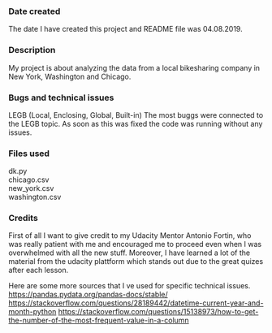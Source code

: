 ### Date created
The date I have created this project and README file was 04.08.2019.

### Description
My project is about analyzing the data from a local bikesharing company in New York, Washington and Chicago.

### Bugs and technical issues
LEGB (Local, Enclosing, Global, Built-in)
The most buggs were connected to the LEGB topic.
As soon as this was fixed the code was running without any issues.

### Files used
dk.py <br>
chicago.csv <br>
new_york.csv <br>
washington.csv <br> 

### Credits
First of all I want to give credit to my Udacity Mentor Antonio Fortin, who was really patient with me
and encouraged me to proceed even when I was overwhelmed with all the new stuff.
Moreover, I have learned a lot of the material from the udacity plattform which stands out due to
the great quizes after each lesson.

Here are some more sources that I ve used for specific technical issues.
https://pandas.pydata.org/pandas-docs/stable/
https://stackoverflow.com/questions/28189442/datetime-current-year-and-month-python
https://stackoverflow.com/questions/15138973/how-to-get-the-number-of-the-most-frequent-value-in-a-column
